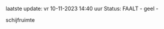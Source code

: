 laatste update: 
vr 10-11-2023 14:40   uur 
Status: FAALT - geel - 
<div class="service Y">schijfruimte</div>